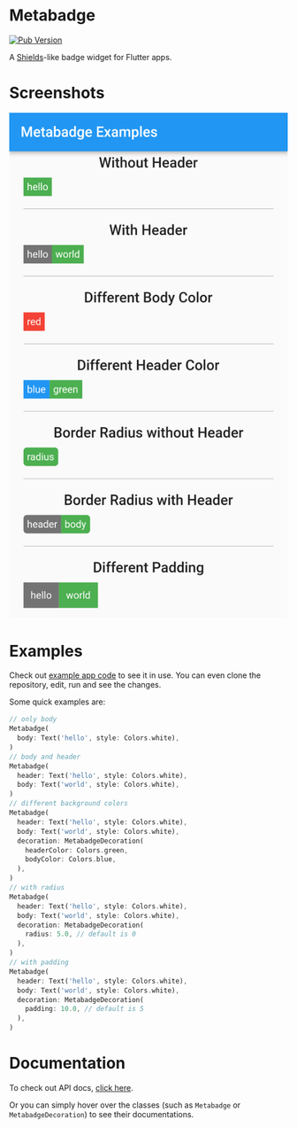 # Metabadge

[![Pub Version](https://img.shields.io/pub/v/metabadge?label=pub.dev&logo=dart&logoColor=white&style=flat-square)](https://pub.dev/packages/metabadge)

A [Shields](https://shields.io/)-like badge widget for Flutter apps.

# Screenshots

![all in one](assets/repo/screenshot.png)

# Examples

Check out [example app code](examples/project/lib/main.dart) to see it in use. You can even clone the repository, edit, run and see the changes.

Some quick examples are:

```dart
// only body
Metabadge(
  body: Text('hello', style: Colors.white),
)
// body and header
Metabadge(
  header: Text('hello', style: Colors.white),
  body: Text('world', style: Colors.white),
)
// different background colors
Metabadge(
  header: Text('hello', style: Colors.white),
  body: Text('world', style: Colors.white),
  decoration: MetabadgeDecoration(
    headerColor: Colors.green,
    bodyColor: Colors.blue,
  ),
)
// with radius
Metabadge(
  header: Text('hello', style: Colors.white),
  body: Text('world', style: Colors.white),
  decoration: MetabadgeDecoration(
    radius: 5.0, // default is 0
  ),
)
// with padding
Metabadge(
  header: Text('hello', style: Colors.white),
  body: Text('world', style: Colors.white),
  decoration: MetabadgeDecoration(
    padding: 10.0, // default is 5
  ),
)
```

# Documentation

To check out API docs, [click here](https://pub.dev/documentation/metabadge/latest/).

Or you can simply hover over the classes (such as `Metabadge` or `MetabadgeDecoration`) to see their documentations.